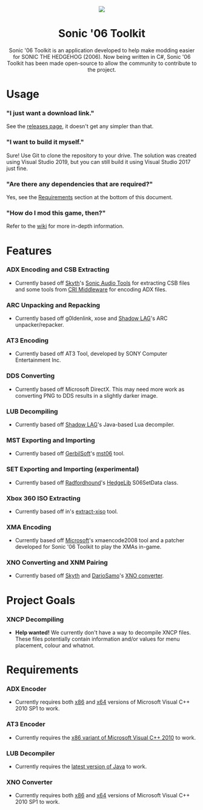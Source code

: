 <p align="center">
    <a href="https://github.com/HyperPolygon64/Sonic-06-Toolkit/blob/master/">
        <img src="https://github.com/HyperPolygon64/Sonic-06-Toolkit/blob/master/logo_small.png" />
    </a>
</p>

<h1 align="center">Sonic '06 Toolkit</h1>

<p align="center">Sonic '06 Toolkit is an application developed to help make modding easier for SONIC THE HEDGEHOG (2006). Now being written in C#, Sonic '06 Toolkit has been made open-source to allow the community to contribute to the project.</p>

# Usage
### "I just want a download link."
See the [releases page](https://github.com/HyperPolygon64/Sonic-06-Toolkit/releases), it doesn't get any simpler than that.

### "I want to build it myself."
Sure! Use Git to clone the repository to your drive. The solution was created using Visual Studio 2019, but you can still build it using Visual Studio 2017 just fine.

### "Are there any dependencies that are required?"
Yes, see the [Requirements](https://github.com/HyperPolygon64/Sonic-06-Toolkit#requirements) section at the bottom of this document.

### "How do I mod this game, then?"
Refer to the [wiki](https://github.com/HyperPolygon64/Sonic-06-Toolkit/wiki) for more in-depth information.

# Features
### ADX Encoding and CSB Extracting
- Currently based off [Skyth](https://github.com/blueskythlikesclouds)'s [Sonic Audio Tools](https://github.com/blueskythlikesclouds/SonicAudioTools) for extracting CSB files and some tools from [CRI Middleware](https://www.criware.com/en/) for encoding ADX files.

### ARC Unpacking and Repacking
- Currently based off g0ldenlink, xose and [Shadow LAG](https://github.com/lllsondowlll)'s ARC unpacker/repacker.

### AT3 Encoding
- Currently based off AT3 Tool, developed by SONY Computer Entertainment Inc.

### DDS Converting
- Currently based off Microsoft DirectX. This may need more work as converting PNG to DDS results in a slightly darker image.

### LUB Decompiling
- Currently based off [Shadow LAG](https://github.com/lllsondowlll)'s Java-based Lua decompiler.

### MST Exporting and Importing
- Currently based off [GerbilSoft](https://github.com/GerbilSoft)'s [mst06](https://github.com/GerbilSoft/mst06) tool.

### SET Exporting and Importing (experimental)
- Currently based off [Radfordhound](https://github.com/Radfordhound)'s [HedgeLib](https://github.com/Radfordhound/HedgeLib) S06SetData class.

### Xbox 360 ISO Extracting
- Currently based off in's [extract-xiso](https://github.com/XboxDev/extract-xiso) tool.

### XMA Encoding
- Currently based off [Microsoft](https://www.microsoft.com/en-gb)'s xmaencode2008 tool and a patcher developed for Sonic '06 Toolkit to play the XMAs in-game.

### XNO Converting and XNM Pairing
- Currently based off [Skyth](https://github.com/blueskythlikesclouds) and [DarioSamo](https://github.com/DarioSamo)'s [XNO converter](https://github.com/blueskythlikesclouds/SkythTools/blob/master/Sonic%20'06/xno2dae.exe).

# Project Goals
### XNCP Decompiling
- <b>Help wanted!</b> We currently don't have a way to decompile XNCP files. These files potentially contain information and/or values for menu placement, colour and whatnot.

# Requirements
### ADX Encoder
- Currently requires both [x86](https://www.microsoft.com/de-de/download/details.aspx?id=8328) and [x64](https://www.microsoft.com/en-us/download/details.aspx?id=13523) versions of Microsoft Visual C++ 2010 SP1 to work.

### AT3 Encoder
- Currently requires the [x86 variant of Microsoft Visual C++ 2010](https://www.microsoft.com/en-us/download/details.aspx?id=5555) to work.

### LUB Decompiler
- Currently requires the [latest version of Java](https://www.java.com/en/download/) to work.

### XNO Converter
- Currently requires both [x86](https://www.microsoft.com/de-de/download/details.aspx?id=8328) and [x64](https://www.microsoft.com/en-us/download/details.aspx?id=13523) versions of Microsoft Visual C++ 2010 SP1 to work.
